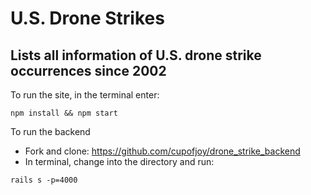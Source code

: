# U.S. Drone Strikes
## Lists all information of U.S. drone strike occurrences since 2002

To run the site, in the terminal enter:
```
npm install && npm start
```

To run the backend
* Fork and clone: https://github.com/cupofjoy/drone_strike_backend
* In terminal, change into the directory and run:
```
rails s -p=4000
```

